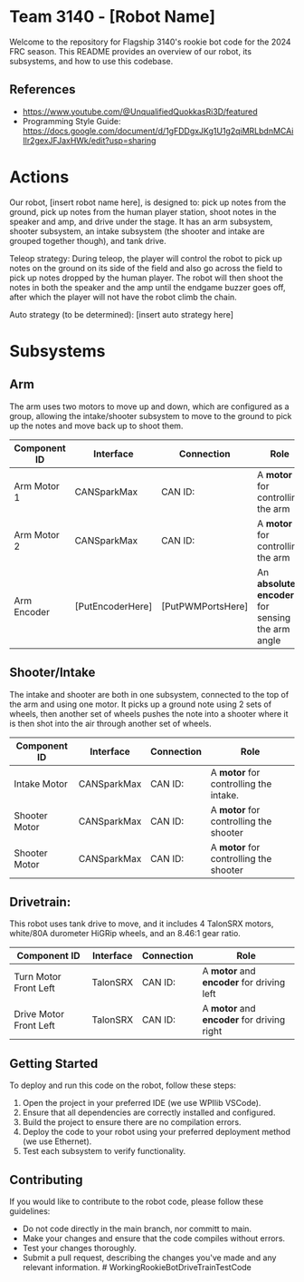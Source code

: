# Team 3140 - [Robot Name]

  Welcome to the repository for Flagship 3140's rookie bot code for the 2024 FRC season. This README provides an overview of our robot, its subsystems, and how to use this codebase.

## References

 * https://www.youtube.com/@UnqualifiedQuokkasRi3D/featured
 * Programming Style Guide: https://docs.google.com/document/d/1gFDDgxJKg1U1g2qiMRLbdnMCAiIlr2gexJFJaxHWk/edit?usp=sharing

# Actions

  Our robot, [insert robot name here], is designed to: pick up notes from the ground, pick up notes from the human player station, shoot notes in the speaker and amp, and drive under the stage. It has an arm subsystem, shooter subsystem, an intake subsystem (the shooter and intake are grouped together though), and tank drive.

  
  Teleop strategy: During teleop, the player will control the robot to pick up notes on the ground on its side of the field and also go across the field to pick up notes dropped by the human player. The robot will then shoot the notes in both the speaker and the amp until the endgame buzzer goes off, after which the player will not have the robot climb the chain.

  Auto strategy (to be determined): [insert auto strategy here]

# Subsystems

## Arm
  
  The arm uses two motors to move up and down, which are configured as a group, allowing the intake/shooter subsystem to move to the ground to pick up the notes and move back up to shoot them.

  | Component ID | Interface | Connection | Role |
|---|---|---|---|
| Arm Motor 1 | CANSparkMax |CAN ID: | A **motor** for controlling the arm |
| Arm Motor 2 | CANSparkMax |CAN ID: | A **motor** for controlling the arm |
| Arm Encoder | [PutEncoderHere] | [PutPWMPortsHere]  | An **absolute encoder** for sensing the arm angle |

## Shooter/Intake

  The intake and shooter are both in one subsystem, connected to the top of the arm and using one motor. It picks up a ground note using 2 sets of wheels, then another set of wheels pushes the note into a shooter where it is then shot into the air through another set of wheels.

| Component ID | Interface | Connection | Role |
|---|---|---|---|
| Intake Motor | CANSparkMax | CAN ID:   | A **motor** for controlling the intake. |
| Shooter Motor | CANSparkMax | CAN ID:  | A **motor** for controlling the shooter |
| Shooter Motor | CANSparkMax | CAN ID:  | A **motor** for controlling the shooter |

## Drivetrain:

  This robot uses tank drive to move, and it includes 4 TalonSRX motors, white/80A durometer HiGRip wheels, and an 8.46:1 gear ratio.

  | Component ID | Interface | Connection | Role |
|---|---|---|---|
| Turn Motor Front Left | TalonSRX | CAN ID:  | A **motor** and **encoder** for driving left |
| Drive Motor Front Left | TalonSRX | CAN ID:  | A **motor** and **encoder** for driving right |

## Getting Started
To deploy and run this code on the robot, follow these steps:

1. Open the project in your preferred IDE (we use WPIlib VSCode).
2. Ensure that all dependencies are correctly installed and configured.
3. Build the project to ensure there are no compilation errors.
4. Deploy the code to your robot using your preferred deployment method (we use Ethernet).
5. Test each subsystem to verify functionality.


## Contributing
If you would like to contribute to the robot code, please follow these guidelines:

- Do not code directly in the main branch, nor committ to main.
- Make your changes and ensure that the code compiles without errors.
- Test your changes thoroughly.
- Submit a pull request, describing the changes you've made and any relevant information.
#   W o r k i n g R o o k i e B o t D r i v e T r a i n T e s t C o d e  
 